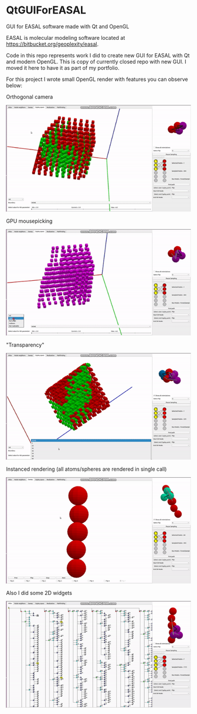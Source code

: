 # QtGUIForEASAL
GUI for EASAL software made with Qt and OpenGL

EASAL is molecular modeling software located at https://bitbucket.org/geoplexity/easal.

Code in this repo represents work I did to create new GUI for EASAL with Qt and modern OpenGL. 
This is copy of currently closed repo with new GUI. I moved it here to have it as part of my portfolio.

For this project I wrote small OpenGL render with features you can observe below:

Orthogonal camera

![Demo gif](img/CayleySpaceRotation.gif)

GPU mousepicking

![Demo gif](img/CayleySpaceMousepicking.gif)

"Transparency"

![Demo gif](img/CayleySpaceTransparency.gif)

Instanced rendering (all atoms/spheres are rendered in single call)

![Demo gif](img/Sweep.gif)

Also I did some 2D widgets 

![Demo gif](img/AtlasNodeSelection.gif)
